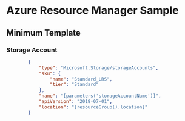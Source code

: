 # Azure Resource Manager Sample

## Minimum Template

### Storage Account

```json
        {
            "type": "Microsoft.Storage/storageAccounts",
            "sku": {
                "name": "Standard_LRS",
                "tier": "Standard"
            },
            "name": "[parameters('storageAccountName')]",
            "apiVersion": "2018-07-01",
            "location": "[resourceGroup().location]"
        }
```

